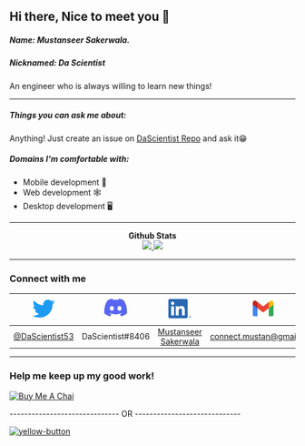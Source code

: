 ## Hi there, Nice to meet you 👋

##### Name: Mustanseer Sakerwala. 
##### Nicknamed: Da Scientist

An engineer who is always willing to learn new things!
<!-- Aim: To grasp and master the power of computation and create better world for me to live in. -->

---

##### Things you can ask me about:

Anything! Just create an issue on [DaScientist Repo](https://github.com/DaScientist/DaScientist) and ask it😁

##### Domains I'm comfortable with:

- Mobile development 📱
- Web development  🕸
- Desktop development 🖥

---

<p align="center">
<b>Github Stats</b><br/>
<a href="https://github.com/DaScientist">
<img src="https://github-readme-stats.vercel.app/api/top-langs/?username=dascientist&show_icons=true&theme=radical&text_color=ACACAC&langs_count=7&title_color=ACACAC&layout=compact" />
</a>
<a href="https://github.com/DaScientist">
<img src="https://github-readme-stats.vercel.app/api?username=dascientist&count_private=true&show_icons=true&theme=radical&width=100%&text_color=ACACAC&&title_color=ACACAC&icon_color=ACACAC" />
</a>
</p>

---

<p align="center">
<h3>Connect with me</h3>

|[<img src="assets/twitter.png" width="40" alt="Twitter">](https://x.com/DaScientist53) | [<img src="assets/discord.png" width="40" alt="Discord">](https://discordapp.com/users/DaScientist#8406) | [<img src="assets/linkedin.png" width="40" alt="LinkedIn">](https://www.linkedin.com/in/dascientist) | [<img src="assets/gmail.png" width="40" alt="Mail">](mailto:connect.mustan@gmail.com)
|:-------:|:-------:|:--------:|:-------:|
|[@DaScientist53](https://x.com/DaScientist53)|DaScientist#8406|[Mustanseer Sakerwala](https://www.linkedin.com/in/dascientist/)|[connect.mustan@gmail.com](mailto:connect.mustan@gmail.com)|
</p>

---

<h3>Help me keep up my good work!</h3>

[![Buy Me A Chai](https://buymeachai.ankushminda.com/assets/images/buymeachai-button.png)](https://buymeachai.ankushminda.com/dascientist)

------------------------------ OR -----------------------------

<a href="https://buymeacoffee.com/dascientist"><img width="350" alt="yellow-button" src="https://github.com/user-attachments/assets/db6163b6-a3f3-4a61-b7e3-1b2c0bc3445e" /></a>
